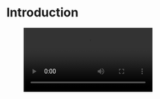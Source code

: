 # Introduction

 <figure class="video_container">
  <video controls="true" allowfullscreen="true">
    <source src="/videos/c2c-introduction.mp4" type="video/mp4">
  </video>
</figure>
